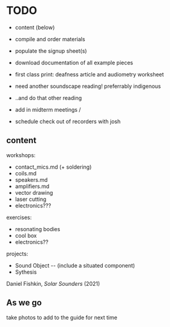 # TODO

- content (below)
- compile and order materials
- populate the signup sheet(s)
- download documentation of all example pieces

- first class print: deafness article and audiometry worksheet
- need another soundscape reading! preferrably indigenous
- ..and do that other reading
- add in midterm meetings
/
- schedule check out of recorders with josh


## content

workshops:
- contact_mics.md   (+ soldering)
- coils.md
- speakers.md
- amplifiers.md
- vector drawing
- laser cutting
- electronics???

exercises:
- resonating bodies
- cool box
- electronics??


projects:
- Sound Object -- (include a situated component)
- Sythesis


Daniel Fishkin, _Solar Sounders_ (2021)


## As we go

take photos to add to the guide for next time
